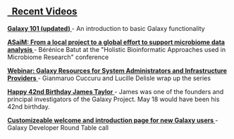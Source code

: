<h2>
    <a href="https://www.youtube.com/channel/UCwoMMZPbz1L9AZzvIvrvqYA">
        <i class="fas fa-play-circle"></i> &nbsp; Recent Videos
    </a>
</h2>
<p>
    <strong><a href="https://youtu.be/D5HgJWdfOWw">
        Galaxy 101 (updated)
    </a></strong>
    <span class="small">- An introduction to basic Galaxy functionality</span>
</p>
<p>
    <strong><a href="https://youtu.be/Il84WUPVaxc">
        ASaiM: From a local project to a global effort to support microbiome data analysis
    </a></strong>
    <span class="small">- Bérénice Batut at the "Holistic Bioinformatic Approaches used in Microbiome Research" conference</span>
</p>
<p>
    <strong><a href="https://youtu.be/vx2icgaU_h0">
        Webinar: Galaxy Resources for System Administrators and Infrastructure Providers
    </a></strong>
    <span class="small">- Gianmaruo Cuccuru and Lucille Delisle wrap up the series</span>
</p>
<p>
    <strong><a href="https://youtu.be/oGOF3r3SmDY">
        Happy 42nd Birthday James Taylor
    </a></strong>
    <span class="small">- James was one of the founders and principal investigators of the Galaxy Project.  May 18 would have been his 42nd birthday.</span>
</p>
<p>
    <strong><a href="https://youtu.be/MSUt-F9Jib4">
        Customizeable welcome and introduction page for new Galaxy users
    </a></strong>
    <span class="small">- Galaxy Developer Round Table call</span>
</p>
